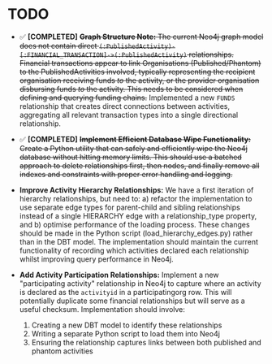 # TODO

- ✅ **[COMPLETED]** ~~**Graph Structure Note:** The current Neo4j graph model does not contain direct `(:PublishedActivity)-[:FINANCIAL_TRANSACTION]->(:PublishedActivity)` relationships. Financial transactions appear to link Organisations (Published/Phantom) to the PublishedActivities involved, typically representing the recipient organisation receiving funds *to* the activity, or the provider organisation disbursing funds *to* the activity. This needs to be considered when defining and querying funding chains.~~ Implemented a new `FUNDS` relationship that creates direct connections between activities, aggregating all relevant transaction types into a single directional relationship.

- ✅ **[COMPLETED]** ~~**Implement Efficient Database Wipe Functionality:** Create a Python utility that can safely and efficiently wipe the Neo4j database without hitting memory limits. This should use a batched approach to delete relationships first, then nodes, and finally remove all indexes and constraints with proper error handling and logging.~~

- **Improve Activity Hierarchy Relationships:** We have a first iteration of hierarchy relationships, but need to: a) refactor the implementation to use separate edge types for parent-child and sibling relationships instead of a single HIERARCHY edge with a relationship_type property, and b) optimise performance of the loading process. These changes should be made in the Python script (load_hierarchy_edges.py) rather than in the DBT model. The implementation should maintain the current functionality of recording which activities declared each relationship whilst improving query performance in Neo4j.

- **Add Activity Participation Relationships:** Implement a new "participating activity" relationship in Neo4j to capture where an activity is declared as the `activityid` in a participatingorg row. This will potentially duplicate some financial relationships but will serve as a useful checksum. Implementation should involve:
  1. Creating a new DBT model to identify these relationships
  2. Writing a separate Python script to load them into Neo4j
  3. Ensuring the relationship captures links between both published and phantom activities 